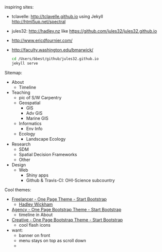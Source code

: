 inspiring sites:
- tclavelle: <http://tclavelle.github.io> using Jekyll <http://html5up.net/spectral>
- jules32: <http://hadley.nz> like <https://github.com/jules32/jules32.github.io>
- http://www.ericdfournier.com/
- http://faculty.washington.edu/bmarwick/

  ```bash
  cd /Users/bbest/github/jules32.github.io
  jekyll serve
  ```

Sitemap:
- About
  - Timeline
- Teaching
  - pic of S/W Carpentry
  - Geospatial
    - GIS
    - Adv GIS
    - Marine GIS
  - Informatics
    - Env Info
  - Ecology
    - Landscape Ecology
- Research
  - SDM
  - Spatial Decision Frameworks
  - Other
- Design
  - Web
    - Shiny apps
    - Github & Travis-CI: OHI-Science subcountry


Cool themes:
- [Freelancer - One Page Theme - Start Bootstrap](http://startbootstrap.com/template-overviews/freelancer/)
  - [Hadley Wickham](http://hadley.nz/)
- [Agency - One Page Bootstrap Theme - Start Bootstrap](http://startbootstrap.com/template-overviews/agency/)
  - timeline in About
- [Creative - One Page Bootstrap Theme - Start Bootstrap](http://startbootstrap.com/template-overviews/creative/)
  - cool flash icons
- want:
  - banner on front
  - menu stays on top as scroll down
  -
